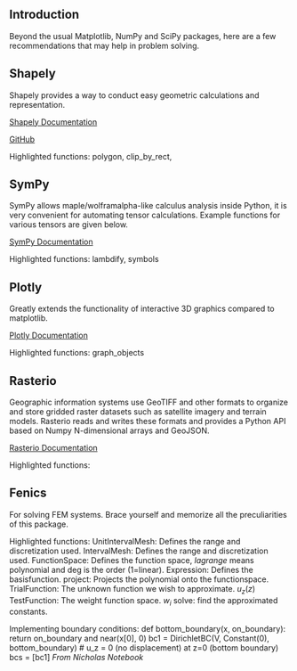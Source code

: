 
## __Introduction__
Beyond the usual Matplotlib, NumPy and SciPy packages, here are a few recommendations that may help in problem solving.

## __Shapely__
Shapely provides a way to conduct easy geometric calculations and representation.

[Shapely Documentation](https://shapely.readthedocs.io/en/stable/manual.html)

[GitHub](https://github.com/shapely/shapely/tree/main/docs/)

Highlighted functions: polygon, clip_by_rect,

## __SymPy__
SymPy allows maple/wolframalpha-like calculus analysis inside Python, it is very convenient for automating tensor calculations. Example functions for various tensors are given below.

[SymPy Documentation](https://docs.sympy.org/latest/index.html)

Highlighted functions: lambdify, symbols

## __Plotly__
Greatly extends the functionality of interactive 3D graphics compared to matplotlib.

[Plotly Documentation](https://plotly.com/graphing-libraries/)

Highlighted functions: graph_objects

## __Rasterio__

Geographic information systems use GeoTIFF and other formats to organize and store gridded raster datasets such as satellite imagery and terrain models. Rasterio reads and writes these formats and provides a Python API based on Numpy N-dimensional arrays and GeoJSON.

[Rasterio Documentation](https://rasterio.readthedocs.io/en/latest/)

Highlighted functions: 

## __Fenics__
For solving FEM systems. Brace yourself and memorize all the preculiarities of this package.

Highlighted functions:
UnitIntervalMesh: Defines the range and discretization used.
IntervalMesh: Defines the range and discretization used.
FunctionSpace: Defines the function space, *lagrange* means polynomial and deg is the order (1=linear).
Expression: Defines the basisfunction.
project: Projects the polynomial onto the functionspace. 
TrialFunction: The unknown function we wish to approximate. $u_z(z)$
TestFunction: The weight function space. $w_i$
solve: find the approximated constants.


Implementing boundary conditions:
def bottom_boundary(x, on_boundary): return on_boundary and near(x\[0\], 0) 
bc1 = DirichletBC(V, Constant(0), bottom_boundary) # u_z = 0 (no displacement) at z=0 (bottom boundary)
bcs = \[bc1\]
*From Nicholas Notebook*